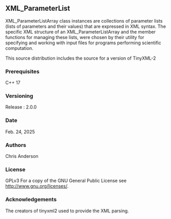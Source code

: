 ## XML_ParameterList

XML_ParameterListArray class instances are collections of parameter lists (lists of parameters and their values) that are expressed in XML syntax. The specific XML structure of an XML_ParameterListArray and the member functions for managing these lists, were chosen by their utility for specifying and working with input files for programs performing scientific computation.

This source distribution includes the source for a version of TinyXML-2

### Prerequisites

C++ 17

### Versioning

Release : 2.0.0

### Date

Feb. 24, 2025

### Authors

Chris Anderson

### License

GPLv3  For a copy of the GNU General Public License see <http://www.gnu.org/licenses/>.

### Acknowledgements

The creators of tinyxml2 used to provide the XML parsing.















